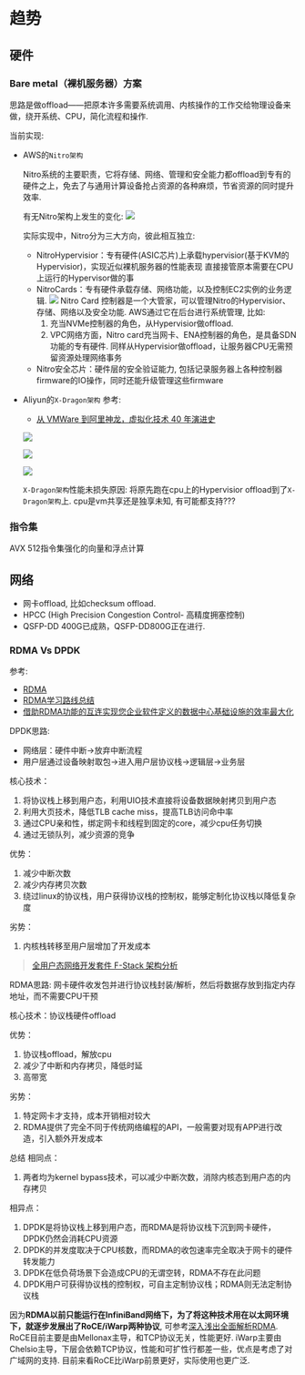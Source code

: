 # 趋势

## 硬件
### Bare metal（裸机服务器）方案
思路是做offload——把原本许多需要系统调用、内核操作的工作交给物理设备来做，绕开系统、CPU，简化流程和操作.

当前实现:
- AWS的`Nitro架构`

  Nitro系统的主要职责，它将存储、网络、管理和安全能力都offload到专有的硬件之上，免去了与通用计算设备抢占资源的各种麻烦，节省资源的同时提升效率.

  有无Nitro架构上发生的变化:
  ![](/misc/img/arch/279072a9d5c1422c94a495997a59b884.jpeg)

  实际实现中，Nitro分为三大方向，彼此相互独立:
  - NitroHypervisior：专有硬件(ASIC芯片)上承载hypervisior(基于KVM的Hypervisior)，实现近似裸机服务器的性能表现
    直接接管原本需要在CPU上运行的Hypervisor做的事
  - NitroCards：专有硬件承载存储、网络功能，以及控制EC2实例的业务逻辑.
    ![](/misc/img/arch/79d2775165d246078905972ebb94c0d4.jpeg)
    Nitro Card 控制器是一个大管家，可以管理Nitro的Hypervisior、存储、网络以及安全功能. AWS通过它在后台进行系统管理, 比如:
    1. 充当NVMe控制器的角色，从Hypervisior做offload.
    1. VPC网络方面，Nitro card充当网卡、ENA控制器的角色，是具备SDN功能的专有硬件. 同样从Hypervisior做offload，让服务器CPU无需预留资源处理网络事务
  - Nitro安全芯片：硬件层的安全验证能力, 包括记录服务器上各种控制器firmware的IO操作，同时还能升级管理这些firmware

- Aliyun的`X-Dragon架构`
  参考:
  - [从 VMWare 到阿里神龙，虚拟化技术 40 年演进史](https://blog.csdn.net/csdnnews/article/details/105548972)

  ![](/misc/img/arch/25c7936befd17a4230afacb6bae45164fcc35ef2.png)

  ![](/misc/img/arch/09148045f2d6738deba330df18df6ff4dda9d696.png)

  ![](/misc/img/arch/e7f5c50902b2d79d6c13c8e92e96ad40c757b02e.png)

  `X-Dragon架构`性能未损失原因: 将原先跑在cpu上的Hypervisior offload到了`X-Dragon架构`上. cpu是vm共享还是独享未知, 有可能都支持???

### 指令集
AVX 512指令集强化的向量和浮点计算

## 网络
- 网卡offload, 比如checksum offload.
- HPCC (High Precision Congestion Control- 高精度拥塞控制)
- QSFP-DD 400G已成熟，QSFP-DD800G正在进行.

### RDMA Vs DPDK
参考:
- [RDMA](https://yq.aliyun.com/articles/394912)
- [RDMA学习路线总结](https://my.oschina.net/SysuHuyh5LoveHqq/blog/842767)
- [借助RDMA功能的互连实现您企业软件定义的数据中心基础设施的效率最大化](https://yq.aliyun.com/articles/137416)

DPDK思路:
- 网络层：硬件中断->放弃中断流程
- 用户层通过设备映射取包->进入用户层协议栈->逻辑层->业务层

核心技术：
1. 将协议栈上移到用户态，利用UIO技术直接将设备数据映射拷贝到用户态
1. 利用大页技术，降低TLB cache miss，提高TLB访问命中率
1. 通过CPU亲和性，绑定网卡和线程到固定的core，减少cpu任务切换
1. 通过无锁队列，减少资源的竞争

优势：
1. 减少中断次数
1. 减少内存拷贝次数
1. 绕过linux的协议栈，用户获得协议栈的控制权，能够定制化协议栈以降低复杂度

劣势：
1. 内核栈转移至用户层增加了开发成本

> [全用户态网络开发套件 F-Stack 架构分析](https://cloud.tencent.com/developer/article/1005218)

RDMA思路:
网卡硬件收发包并进行协议栈封装/解析，然后将数据存放到指定内存地址，而不需要CPU干预

核心技术：协议栈硬件offload

优势：
1. 协议栈offload，解放cpu
1. 减少了中断和内存拷贝，降低时延
1. 高带宽

劣势：
1. 特定网卡才支持，成本开销相对较大
1. RDMA提供了完全不同于传统网络编程的API，一般需要对现有APP进行改造，引入额外开发成本

总结
相同点：
1. 两者均为kernel bypass技术，可以减少中断次数，消除内核态到用户态的内存拷贝

相异点：
1. DPDK是将协议栈上移到用户态，而RDMA是将协议栈下沉到网卡硬件，DPDK仍然会消耗CPU资源
1. DPDK的并发度取决于CPU核数，而RDMA的收包速率完全取决于网卡的硬件转发能力
1. DPDK在低负荷场景下会造成CPU的无谓空转，RDMA不存在此问题
1. DPDK用户可获得协议栈的控制权，可自主定制协议栈；RDMA则无法定制协议栈

因为**RDMA以前只能运行在InfiniBand网络下，为了将这种技术用在以太网环境下，就逐步发展出了RoCE/iWarp两种协议**, 可参考[深入浅出全面解析RDMA](https://zhuanlan.zhihu.com/p/37669618). RoCE目前主要是由Mellonax主导，和TCP协议无关，性能更好. iWarp主要由Chelsio主导，下层会依赖TCP协议，性能和可扩性行都差一些，优点是考虑了对广域网的支持. 目前来看RoCE比iWarp前景更好，实际使用也更广泛.
